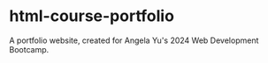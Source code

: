 # html-course-portfolio
A portfolio website, created for Angela Yu's 2024 Web Development Bootcamp.
